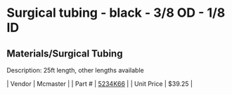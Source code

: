 # Surgical tubing - black - 3/8 OD - 1/8 ID
## Materials/Surgical Tubing
Description: 	25ft length, other lengths available 

| Vendor | Mcmaster | 
| Part # | [5234K66](http://www.mcmaster.com/) | 
| Unit Price | $39.25 | 
